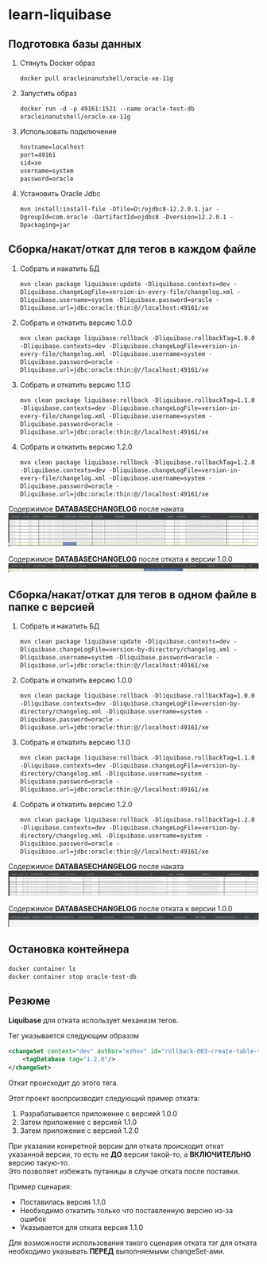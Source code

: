 # learn-liquibase

## Подготовка базы данных

1. Стянуть Docker образ
    ```
    docker pull oracleinanutshell/oracle-xe-11g
    ```
1. Запустить образ
    ```
    docker run -d -p 49161:1521 --name oracle-test-db oracleinanutshell/oracle-xe-11g
    ```
1. Использовать подключение
    ```properties
    hostname=localhost
    port=49161
    sid=xe
    username=system
    password=oracle
    ```
1. Установить Oracle Jdbc
    ```
    mvn install:install-file -Dfile=D:/ojdbc8-12.2.0.1.jar -DgroupId=com.oracle -DartifactId=ojdbc8 -Dversion=12.2.0.1 -Dpackaging=jar
    ``` 

## Сборка/накат/откат для тегов в каждом файле

1. Собрать и накатить БД
    ``` 
    mvn clean package liquibase:update -Dliquibase.contexts=dev -Dliquibase.changeLogFile=version-in-every-file/changelog.xml -Dliquibase.username=system -Dliquibase.password=oracle -Dliquibase.url=jdbc:oracle:thin:@//localhost:49161/xe
    ```

1. Собрать и откатить версию 1.0.0
    ```
    mvn clean package liquibase:rollback -Dliquibase.rollbackTag=1.0.0  -Dliquibase.contexts=dev -Dliquibase.changeLogFile=version-in-every-file/changelog.xml -Dliquibase.username=system -Dliquibase.password=oracle -Dliquibase.url=jdbc:oracle:thin:@//localhost:49161/xe
    ```
1. Собрать и откатить версию 1.1.0
    ```
    mvn clean package liquibase:rollback -Dliquibase.rollbackTag=1.1.0  -Dliquibase.contexts=dev -Dliquibase.changeLogFile=version-in-every-file/changelog.xml -Dliquibase.username=system -Dliquibase.password=oracle -Dliquibase.url=jdbc:oracle:thin:@//localhost:49161/xe
    ```
1. Собрать и откатить версию 1.2.0
    ```
    mvn clean package liquibase:rollback -Dliquibase.rollbackTag=1.2.0  -Dliquibase.contexts=dev -Dliquibase.changeLogFile=version-in-every-file/changelog.xml -Dliquibase.username=system -Dliquibase.password=oracle -Dliquibase.url=jdbc:oracle:thin:@//localhost:49161/xe
    ```
   
Содержимое **DATABASECHANGELOG** после наката
![version-in-every-file.png](version-in-every-file.png)

Содержимое **DATABASECHANGELOG** после отката к версии 1.0.0
![version-in-every-file-after-rollback.png](version-in-every-file-after-rollback.png)   
   
## Сборка/накат/откат для тегов в одном файле в папке с версией

1. Собрать и накатить БД
    ``` 
    mvn clean package liquibase:update -Dliquibase.contexts=dev -Dliquibase.changeLogFile=version-by-directory/changelog.xml -Dliquibase.username=system -Dliquibase.password=oracle -Dliquibase.url=jdbc:oracle:thin:@//localhost:49161/xe
    ```

1. Собрать и откатить версию 1.0.0
    ```
    mvn clean package liquibase:rollback -Dliquibase.rollbackTag=1.0.0  -Dliquibase.contexts=dev -Dliquibase.changeLogFile=version-by-directory/changelog.xml -Dliquibase.username=system -Dliquibase.password=oracle -Dliquibase.url=jdbc:oracle:thin:@//localhost:49161/xe
    ```
1. Собрать и откатить версию 1.1.0
    ```
    mvn clean package liquibase:rollback -Dliquibase.rollbackTag=1.1.0  -Dliquibase.contexts=dev -Dliquibase.changeLogFile=version-by-directory/changelog.xml -Dliquibase.username=system -Dliquibase.password=oracle -Dliquibase.url=jdbc:oracle:thin:@//localhost:49161/xe
    ```
1. Собрать и откатить версию 1.2.0
    ```
    mvn clean package liquibase:rollback -Dliquibase.rollbackTag=1.2.0  -Dliquibase.contexts=dev -Dliquibase.changeLogFile=version-by-directory/changelog.xml -Dliquibase.username=system -Dliquibase.password=oracle -Dliquibase.url=jdbc:oracle:thin:@//localhost:49161/xe
    ```   
   
Содержимое **DATABASECHANGELOG** после наката
![version-by-directory.png](version-by-directory.png)

Содержимое **DATABASECHANGELOG** после отката к версии 1.0.0
![version-by-directory-after-rollback.png](version-by-directory-after-rollback.png)      
   
## Остановка контейнера   
```
docker container ls 
docker container stop oracle-test-db
```   

## Резюме

**Liquibase** для отката использует механизм тегов.

Тег указывается следующим образом
```xml
<changeSet context="dev" author="ezhov" id="rollback-003-create-table-test_table_two-dev">
    <tagDatabase tag="1.2.0"/>
</changeSet>
```

Откат происходит до этого тега.

Этот проект воспроизводит следующий пример отката:
1. Разрабатывается приложение с версией 1.0.0
1. Затем приложение с версией 1.1.0
1. Затем приложение с версией 1.2.0
 
При указании конкретной версии для отката происходит откат указанной версии, то есть не **ДО** версии такой-то, а **ВКЛЮЧИТЕЛЬНО** версию такую-то.  
Это позволяет избежать путаницы в случае отката после поставки.  

Пример сценария: 
- Поставилась версия 1.1.0
- Необходимо откатить только что поставленную версию из-за ошибок
- Указывается для отката версия 1.1.0 

Для возможности использования такого сценария отката тэг для отката необходимо указывать **ПЕРЕД** выполняемыми changeSet-ами. 